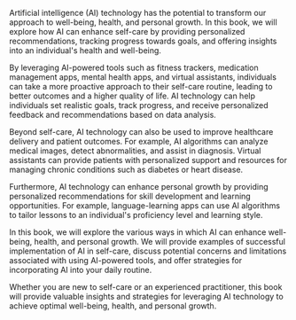 
Artificial intelligence (AI) technology has the potential to transform our approach to well-being, health, and personal growth. In this book, we will explore how AI can enhance self-care by providing personalized recommendations, tracking progress towards goals, and offering insights into an individual's health and well-being.

By leveraging AI-powered tools such as fitness trackers, medication management apps, mental health apps, and virtual assistants, individuals can take a more proactive approach to their self-care routine, leading to better outcomes and a higher quality of life. AI technology can help individuals set realistic goals, track progress, and receive personalized feedback and recommendations based on data analysis.

Beyond self-care, AI technology can also be used to improve healthcare delivery and patient outcomes. For example, AI algorithms can analyze medical images, detect abnormalities, and assist in diagnosis. Virtual assistants can provide patients with personalized support and resources for managing chronic conditions such as diabetes or heart disease.

Furthermore, AI technology can enhance personal growth by providing personalized recommendations for skill development and learning opportunities. For example, language-learning apps can use AI algorithms to tailor lessons to an individual's proficiency level and learning style.

In this book, we will explore the various ways in which AI can enhance well-being, health, and personal growth. We will provide examples of successful implementation of AI in self-care, discuss potential concerns and limitations associated with using AI-powered tools, and offer strategies for incorporating AI into your daily routine.

Whether you are new to self-care or an experienced practitioner, this book will provide valuable insights and strategies for leveraging AI technology to achieve optimal well-being, health, and personal growth.

